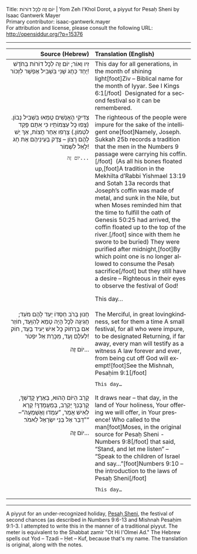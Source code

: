 <html>
<head></head>
<body>
Title: יוֹם זֶה לְכׇל דוֹרוֹת | Yom Zeh l'Khol Dorot, a piyyut for Pesaḥ Sheni by Isaac Gantwerk Mayer<br />
Primary contributor: isaac-gantwerk.mayer<br />
For attribution and license, please consult the following URL: <a href="http://opensiddur.org/?p=15376">http://opensiddur.org/?p=15376</a>
<p />
<hr />

<table style="margin-left: auto;margin-right: auto;">
<thead><tr><th id="x" style="text-align: right;">Source (Hebrew)</th><th style="text-align: left;">Translation (English)</th></tr></thead>
<tbody>
<tr><td style="vertical-align:top;" width="46%">
<div class="liturgy" lang="he" style="text-align: right;">
יוֹם זֶה לְכׇל דוֹרוֹת בְּחֹדֶשׁ ‎‎זִיו וְאוֹר;
יֻחַד כְּחָג שֶׁנִי בִּשְׁבִיל אֶפְשָׁר לִזְכּוֹר!
</span></div></td>

<td style="vertical-align:top;" width="53%"><div class="english" lang="en">
This day for all generations, in the month of shining light[foot]Ziv – Biblical name for the month of Iyyar. See I Kings 6:1[/foot]&nbsp; 
Designated for a second festival so it can be remembered.
</div></td>
</tr>


<tr><td style="vertical-align:top;" width="46%">
<div class="liturgy" lang="he" style="text-align: right;">
צַדִּיקֵי הָאֲנַשִׁים טֻמְּאוּ בִּשְׁבִיל נָבוֹן.
(צָפוּ כׇּל עַצְמוֹתָיו כִּי אִתָּם פָּקַד לִטְמוֹן.)
צָרְפוּ אַחַר חֲצוֹת, אַךְ יֵשׁ לָהֶם רָצוֹן –
צֶדֶק בְּעֵינֵיהֶם אֶת חָג לָאֵל לִשְׁמוֹר!

	יוֹם זֶה...
</span></div></td>

<td style="vertical-align:top;" width="53%"><div class="english" lang="en">
The righteous of the people were impure for the sake of the intelligent one[foot]Namely, Joseph. Sukkah 25b records a tradition that the men in the Numbers 9 passage were carrying his coffin.[/foot]&nbsp; 
(As all his bones floated up,[foot]A tradition in the Mekhilta d’Rabbi Yishmael 13:19 and Sotah 13a records that Joseph’s coffin was made of metal, and sunk in the Nile, but when Moses reminded him that the time to fulfill the oath of Genesis 50:25 had arrived, the coffin floated up to the top of the river.[/foot] since with them he swore to be buried)
They were purified after midnight,[foot]By which point one is no longer allowed to consume the Pesaḥ sacrifice[/foot] but they still have a desire –
Righteous in their eyes to observe the festival of God!

This day…
</div></td>
</tr>


<tr><td style="vertical-align:top;" width="46%">
<div class="liturgy" lang="he" style="text-align: right;">
חָנוּן בְּרֹב חַסְדּוֹ יָעַד לָהֶם מֹעֵד;
חָגִיגָה לְכׇל הָיָה טָמֵא לְהִוָּעֵד,
חוֹזֵר אִם בָּרָחוֹק כׇּל אִישׁ יָעִיד בָּעֵד,
חוֹק לְעֹלָם וָעֶד, מִכָּרֵת אֵל יִפְטֹר!

יוֹם זֶה...
</span></div></td>

<td style="vertical-align:top;" width="53%"><div class="english" lang="en">
The Merciful, in great lovingkindness, set for them a time
A small festival, for all who were impure, to be designated 
Returning, if far away, every man will testify as a witness
A law forever and ever, from being cut off God will exempt![foot]See the Mishnah, Pesaḥim 9:1[/foot]

	This day…
</div></td>
</tr>


<tr><td style="vertical-align:top;" width="46%">
<div class="liturgy" lang="he" style="text-align: right;">
קָרֵב הַיּוֹם הָהוּא, בְּאֶרֶץ קׇדְשְׁךָ,
קׇרְבָּנְךָ יֻקְרַב, בְּמַעֲמָדְךָ!
קָרָא לְאִישׁ אָמַר, ”עִמְדוּ וְאֶשְׁמְעָה“–
”דַּבֵּר אֶל בְּנֵי יִשְׂרָאֵל לֵאמֹר׃“
	
יוֹם זֶה...
</span></div></td>

<td style="vertical-align:top;" width="53%"><div class="english" lang="en">
It draws near – that day, in the land of Your holiness,
Your offering we will offer, in Your presence!
Who called to the man[foot]Moses, in the original source for Pesaḥ Sheni - Numbers 9:8[/foot] that said, “Stand, and let me listen” –
“Speak to the children of Israel and say…”[foot]Numbers 9:10 – the introduction to the laws of Pesaḥ Sheni[/foot]

	This day…
</div></td>
</tr>
</tbody></table>

<hr />
A piyyut for an under-recognized holiday, <a href="https://en.wikipedia.org/wiki/Pesach_Sheni">Pesaḥ Sheni</a>, the festival of second chances (as described in Numbers 9:6-13 and Mishnah Pesaḥim 9:1-3. I attempted to write this in the manner of a traditional piyyut. The meter is equivalent to the Shabbat zamir "Ot Hi l'Olmei Ad." The Hebrew spells out Yod – Tzadi – Ḥet – Kuf, because that's my name. The translation is original, along with the notes.
</body>
</html>